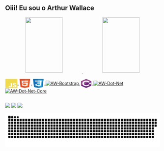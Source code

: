 ## Oiii! Eu sou o Arthur Wallace
<div align="center">
  <a href="https://github.com/arthurwallace">
  <img height="180em" width="49%" src="https://github-readme-stats.vercel.app/api?username=arthurwallace&show_icons=true&theme=tokyonight&include_all_commits=true&count_private=true"/>
  <img height="180em" width="49%" src="https://github-readme-stats.vercel.app/api/top-langs/?username=arthurwallace&layout=compact&langs_count=10&theme=tokyonight"/>
</div>
<div style="display: inline_block"><br>
  <img align="center" alt="AW-Js" height="30" width="40" src="https://raw.githubusercontent.com/devicons/devicon/master/icons/javascript/javascript-plain.svg">
  <img align="center" alt="AW-HTML" height="30" width="40" src="https://raw.githubusercontent.com/devicons/devicon/master/icons/html5/html5-original.svg">
  <img align="center" alt="AW-CSS" height="30" width="40" src="https://raw.githubusercontent.com/devicons/devicon/master/icons/css3/css3-original.svg">
  <img align="center" alt="AW-Bootstrap" height="30" width="40" src="https://cdn.jsdelivr.net/gh/devicons/devicon/icons/bootstrap/bootstrap-original.svg" >
  <img align="center" alt="AW-Csharp" height="30" width="40" src="https://raw.githubusercontent.com/devicons/devicon/master/icons/csharp/csharp-original.svg">
  <img align="center" alt="AW-Dot-Net" height="30" width="40" src="https://cdn.jsdelivr.net/gh/devicons/devicon/icons/dot-net/dot-net-plain-wordmark.svg">
  <img align="center" alt="AW-Dot-Net-Core" height="30" width="40" src="https://cdn.jsdelivr.net/gh/devicons/devicon/icons/dotnetcore/dotnetcore-original.svg">
</div>
  
  ##
 
<div> 
   <a href="https://www.linkedin.com/in/arthur-wallace/" target="_blank"><img src="https://img.shields.io/badge/-LinkedIn-%230077B5?style=for-the-badge&logo=linkedin&logoColor=white" target="_blank"></a> 
  <a href = "mailto:arthur.wallace.silva@gmail.com"><img src="https://img.shields.io/badge/-Gmail-%23333?style=for-the-badge&logo=gmail&logoColor=white" target="_blank"></a>
  <a href="https://github.com/ArthurWallaceIFB/" target="_blank"><img src="https://img.shields.io/badge/-Acadêmico-%23E4105F?style=for-the-badge&logo=GitHub&logoColor=white" target="_blank"></a>
  <!--<a href="https://instagram.com/arthurwallace.s" target="_blank"><img src="https://img.shields.io/badge/-Instagram-%23E4405F?style=for-the-badge&logo=instagram&logoColor=white" target="_blank"></a> -->
 
  ![Snake animation](https://github.com/arthurwallace/arthurwallace/blob/output/github-contribution-grid-snake.svg)
 
</div>
